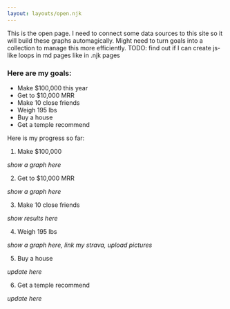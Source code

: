 ```yaml
---
layout: layouts/open.njk
---
```


This is the open page. I need to connect some data sources to this site so it will build these graphs automagically.
Might need to turn goals into a collection to manage this more efficiently. 
TODO: find out if I can create js-like loops in md pages like in .njk pages

### Here are my goals:
- Make $100,000 this year
- Get to $10,000 MRR
- Make 10 close friends
- Weigh 195 lbs
- Buy a house
- Get a temple recommend

Here is my progress so far:

1. Make $100,000

*show a graph here*


2. Get to $10,000 MRR

*show a graph here*


3. Make 10 close friends

*show results here*


4. Weigh 195 lbs

*show a graph here, link my strava, upload pictures*


5. Buy a house

*update here*


6. Get a temple recommend

*update here*
